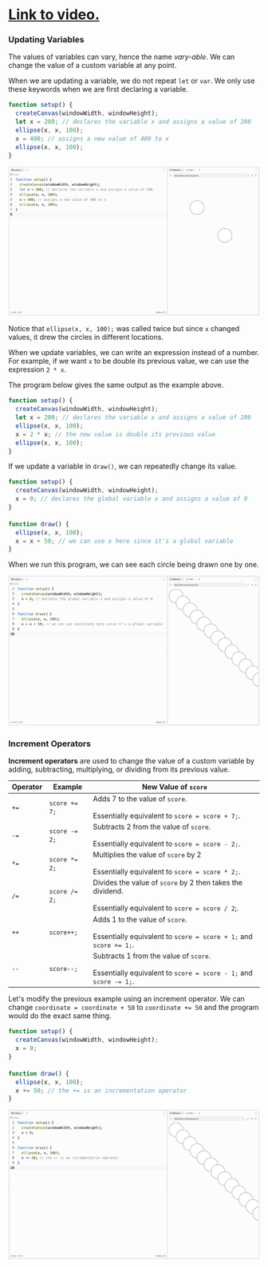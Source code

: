 # [Link to video.](https://www.youtube.com/watch?v=dvQBe2iAo3o&list=PLVD25niNi0BnKbPM0lUEfNYcWixQZ98cY)

### Updating Variables

The values of variables can vary, hence the name *vary-able*. We can change the value of a custom variable at any point.

When we are updating a variable, we do not repeat `let` or `var`. We only use these keywords when we are first declaring a variable.

```javascript
function setup() {
  createCanvas(windowWidth, windowHeight);
  let x = 200; // declares the variable x and assigns a value of 200
  ellipse(x, x, 100); 
  x = 400; // assigns a new value of 400 to x
  ellipse(x, x, 100); 
}
```

![](../../Images/Coordinate200.png)

Notice that `ellipse(x, x, 100);` was called twice but since `x` changed values, it drew the circles in different locations.

When we update variables, we can write an expression instead of a number. For example, if we want `x` to be double its previous value, we can use the expression `2 * x`.

The program below gives the same output as the example above.

```javascript
function setup() {
  createCanvas(windowWidth, windowHeight);
  let x = 200; // declares the variable x and assigns a value of 200
  ellipse(x, x, 100); 
  x = 2 * x; // the new value is double its previous value
  ellipse(x, x, 100); 
}
```

If we update a variable in `draw()`, we can repeatedly change its value.

```javascript
function setup() {
  createCanvas(windowWidth, windowHeight);
  x = 0; // declares the global variable x and assigns a value of 0
}

function draw() {
  ellipse(x, x, 100); 
  x = x + 50; // we can use x here since it's a global variable
}
```
When we run this program, we can see each circle being drawn one by one.

![](../../Images/Coordinate0.png)


### Increment Operators

**Increment operators** are used to change the value of a custom variable by adding, subtracting, multiplying, or dividing from its previous value.

| Operator | Example | New Value of `score`|
| -- | -- | -- |
| `+=` | `score += 7;` | Adds 7 to the value of `score`.<br><br/>Essentially equivalent to `score = score + 7;`. |
| `-=` | `score -= 2;` | Subtracts 2 from the value of `score`.<br><br/>Essentially equivalent to `score = score - 2;`. |
| `*=` | `score *= 2;` | Multiplies the value of `score` by 2<br><br/> Essentially equivalent to `score = score * 2;`. |
| `/=` | `score /= 2;` | Divides the value of `score` by 2 then takes the dividend.<br><br/>Essentially equivalent to `score = score / 2`;. |
| `++` | `score++;` | Adds 1 to the value of `score`.<br><br/>Essentially equivalent to `score = score + 1;` and `score += 1;`. |
| `--` | `score--;` | Subtracts 1 from the value of `score`.<br><br/>Essentially equivalent to `score = score - 1;` and `score -= 1;`. |

Let's modify the previous example using an increment operator. We can change `coordinate = coordinate + 50` to `coordinate += 50` and the program would do the exact same thing. 

```js
function setup() {
  createCanvas(windowWidth, windowHeight);
  x = 0; 
}

function draw() {
  ellipse(x, x, 100); 
  x += 50; // the += is an incrementation operator
}
```

![](../../Images/Coordinate00.png)
